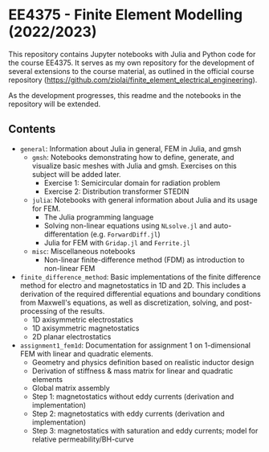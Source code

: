 # EE4375 - Finite Element Modelling (2022/2023)
This repository contains Jupyter notebooks with Julia and Python code for the course EE4375.
It serves as my own repository for the development of several extensions to the course material, as outlined in the official course repository (https://github.com/ziolai/finite_element_electrical_engineering).

As the development progresses, this readme and the notebooks in the repository will be extended.

## Contents
- `general`: Information about Julia in general, FEM in Julia, and gmsh
  - `gmsh`: Notebooks demonstrating how to define, generate, and visualize basic meshes with Julia and gmsh. Exercises on this subject will be added later.
    - Exercise 1: Semicircular domain for radiation problem
    - Exercise 2: Distribution transformer STEDIN
  - `julia`: Notebooks with general information about Julia and its usage for FEM.
    - The Julia programming language
    - Solving non-linear equations using ``NLsolve.jl`` and auto-differentation (e.g. ``ForwardDiff.jl``)
    - Julia for FEM with ``Gridap.jl`` and ``Ferrite.jl``
  - `misc`: Miscellaneous notebooks
    - Non-linear finite-difference method (FDM) as introduction to non-linear FEM
- `finite_difference_method`: Basic implementations of the finite difference method for electro and magnetostatics in 1D and 2D. This includes a derivation of the required differential equations and boundary conditions from Maxwell's equations, as well as discretization, solving, and post-processing of the results.
  - 1D axisymmetric electrostatics
  - 1D axisymmetric magnetostatics
  - 2D planar electrostatics
- `assignment1_fem1d`: Documentation for assignment 1 on 1-dimensional FEM with linear and quadratic elements.
  - Geometry and physics definition based on realistic inductor design
  - Derivation of stiffness & mass matrix for linear and quadratic elements
  - Global matrix assembly
  - Step 1: magnetostatics without eddy currents (derivation and implementation)
  - Step 2: magnetostatics with eddy currents (derivation and implementation)
  - Step 3: magnetostatics with saturation and eddy currents; model for relative permeability/BH-curve

